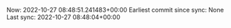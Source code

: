 Now: 2022-10-27 08:48:51.241483+00:00 Earliest commit since sync: None Last sync: 2022-10-27 08:48:04+00:00
